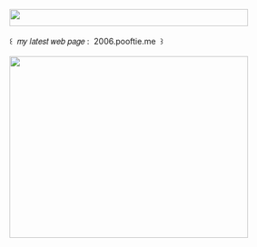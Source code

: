 <img width="420" height="30" src="https://middlepot.com/img/lacey.png">\
  \
 ‌ ‌ ‌ ‌ ‌ ‌ ‌ ‌ ‌ ‌ ‌꒰ ‌ 𝑚𝑦 𝑙𝑎𝑡𝑒𝑠𝑡 𝑤𝑒𝑏 𝑝𝑎𝑔𝑒 : ‌ 2006.pooftie.me ‌ ꒱\
  \
<img width="420" height="320" src="https://github.com/middlepot/middlepot/blob/main/2006.gif?raw=true">

